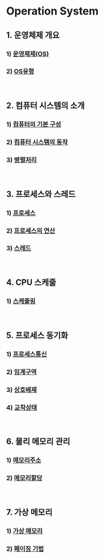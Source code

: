 # Operation System

## 1. 운영체제 개요

### 1) [운영체제(OS)](./운영체제(OS).md)

### 2) [OS유형](./OS유형.md)

<br />

## 2. 컴퓨터 시스템의 소개

### 1) [컴퓨터의 기본 구성](./컴퓨터의%20기본%20구성.md)

### 2) [컴퓨터 시스템의 동작](./컴퓨터%20시스템의%20동작.md)

### 3) [병렬처리](./병렬처리)

<br />

## 3. 프로세스와 스레드

### 1) [프로세스](./프로세스.md)

### 2) [프로세스의 연산](./프로세스의%20연산.md)

### 3) [스레드](./스레드.md)

<br />

## 4. CPU 스케줄

### 1) [스케줄링](./CPU스케줄링.md)

<br />

## 5. 프로세스 동기화

### 1) [프로세스통신](./프로세스통신.md)

### 2) [임계구역](./임계구역.md)

### 3) [상호배제](./상호배제.md)

### 4) [교착상태](./교착상태.md)

<br />

## 6. 물리 메모리 관리

### 1) [메모리주소](./메모리주소.md)

### 2) [메모리할당](./메모리할당.md)

<br />

## 7. 가상 메모리

### 1) [가상 메모리](./가상메모리.md)

### 2) [페이징 기법](./페이징기법.md)